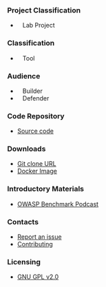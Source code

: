 ### Project Classification
* <i class="fas fa-flask" style="font-size: 1.2em; color:#FFA500;"></i><span style="font-size:1.0em;padding-left:12px;">Lab Project</span>

### Classification
* <i class="fas fa-tools" style="font-size: 1.2em; color:#233e81;"></i><span style="font-size:1.0em;padding-left:12px;">Tool</span>

### Audience
* <i class="fas fa-toolbox" style="font-size: 1.2em; color:#233e81;"></i><span style="font-size:1.0em;padding-left:12px;">Builder</span> 
* <i class="fas fa-shield-alt" style="font-size: 1.2em; color:#233e81;"></i><span style="font-size:1.0em;padding-left:12px;">Defender</span>

### Code Repository
* [Source code](https://github.com/OWASP/Benchmark)

### Downloads
* [Git clone URL](https://github.com/OWASP/Benchmark.git)
* [Docker Image](https://hub.docker.com/r/owasp/benchmark)

### Introductory Materials
* [OWASP Benchmark Podcast](https://soundcloud.com/owasp-podcast/owasp-benchmark-project-w-dave-wichers)

### Contacts
* [Report an issue](https://github.com/OWASP/Benchmark/issues)
* [Contributing](mailto://dave.wichers@owasp.org)

### Licensing
* [GNU GPL v2.0](http://choosealicense.com/licenses/gpl-2.0/)

